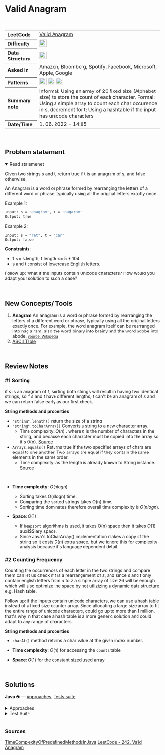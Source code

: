 # Valid Anagram

<br>

<table style="text-align: left;">
  <tr>
    <th>LeetCode</th>
    <td><a href="https://leetcode.com/problems/valid-anagram/" target="_blank">Valid Anagram</a></td>
  </tr>
  <tr>
    <th>Difficulty</th>
    <td>
    <img src="https://img.shields.io/badge/Easy-1faf25.svg" height="23"/>
    </td>
  </tr>
  <tr>
    <th>Data Structure</th>
    <td>
    <img src="https://img.shields.io/badge/Strings-69314C.svg" height="23"/>
    </td>
  </tr>
  <tr>
    <th>Asked in</th>
    <td>
    Amazon, Bloomberg, Spotify, Facebook, Microsoft, Apple, Google
    </td>
  </tr>
  <tr>
    <th>Patterns</th>
    <td>
      <img src="https://img.shields.io/badge/Sorting-854D1C.svg" height="23"/>
      <img src="https://img.shields.io/badge/hashtable-69314C.svg" height="23"/>
      <img src="https://img.shields.io/badge/...-544D1C.svg" height="23"/>
    </td>
  </tr>

  <tr>
    <th>Summary note</th>
    <td>
    informal: Using an array of 26 fixed size (Alphabet size) to store the count of each character.
    Formal: Using a simple array to count each char occurence in s, decrement for t;
    Using a hashtable if the input has unicode characters
    </td>
  </tr>
  
  <tr>
    <th>Date/Time</th>
    <td>
      1.  06. 2022 - 14:05
    </td>
  </tr>


</table>


<br>

## Problem statement
<details open>
   <summary>Read statemenet</summary>

Given two strings s and t, return true if t is an anagram of s, and false otherwise.

An Anagram is a word or phrase formed by rearranging the letters of a different word or phrase, typically using all the original letters exactly once.

 

Example 1:

```bash
Input: s = "anagram", t = "nagaram"
Output: true
```

Example 2:
```bash
Input: s = "rat", t = "car"
Output: false
```

**Constraints**:

- 1 <= s.length, t.length <= 5 * 104
- s and t consist of lowercase English letters.
 

Follow up: What if the inputs contain Unicode characters? How would you adapt your solution to such a case?

</details>

<br>

## New Concepts/ Tools

1. **Anagram**
  An anagram is a word or phrase formed by rearranging the letters of a different word or phrase, typically using all the original letters exactly once. For example, the word anagram itself can be rearranged into nag a ram, also the word binary into brainy and the word adobe into abode.
  <small><a href="https://en.wikipedia.org/wiki/Anagram">Source. Wikipedia</a></small>
2. [ASCII Table](https://www.cs.cmu.edu/~pattis/15-1XX/common/handouts/ascii.html)

<br>

## Review Notes

### #1 Sorting

if $s$ is an anagram of $t$, sorting both strings will result in having two identical strings, so if $s$ and $t$ have different lengths, $t$ can't be an anagram of $s$ and we can return false early as our first check.

**String methods and properties**
- ```"string".length()``` return the size of a string
- ```"string".toCharArray()``` Converts a string to a new character array.
  - Time complexity: $O(n)$ . where $n$ is the number of characters in the string, and because each character must be copied into the array so it's O(n). [Source](https://github.com/nkatre/TimeComplexityOfPredefinedMethodsInJava/blob/master/String%2C%20StringBuilder%20and%20StringBuffer%20class%20methods#:~:text=toCharArray()%20goes%2C%20it's%20O,O(N)%20time%20complexity.)
- ```Arrays.equals()``` Returns true if the two specified arrays of chars are equal to one another. Two arrays are equal if they contain the same elements in the same order.
  - Time complexity: as the length is already known to String instance. [Source](https://stackoverflow.com/a/20264254/15572646)




<br>

- **Time complexity**: $O(nlogn)$ 
  - Sorting takes O(nlogn) time.
  - Comparing the sorted strings takes O(n) time.
  - Sorting time dominates therefore overall time complexity is $O(nlogn)$.

- **Space**: $O(1)$ 
  - If `heapsort` algorithms is used, it takes O(n) space then it takes $O(1)$ auxil$$iary space.
  - Since Java's toCharArray() implementation makes a copy of the string so it costs $O(n)$ extra space, but we ignore this for complexity analysis because it's language dependent detail.


### #2 Counting Frequency

Counting the occurrences of each letter in the two strings and compare them can let us check if $t$ is a rearrangement of $s$, and since $s$ and $t$ only contain english letters from $a$ to $z$ a simple array of size 26 will be enough which will also optimize the space by not utlizizing a dynamic data structure e.g. Hash table.

Follow up: if the inputs contain unicode characters, we can use a hash table instead of a fixed size counter array. Since allocating a large size array to fit the entire range of unicode characters, could go up to more than 1 million. that's why in that case a hash table is a more generic solution and could adapt to any range of characters.

**String methods and properties**
- `charAt()` method returns a char value at the given index number.



- **Time complexity**: $O(n)$ for accessing the `counts` table
- **Space**: $O(1)$ for the constant sized used array



<br>




## Solutions

**Java ☕** — [Approaches](./../../../solutions/src/main/java/xyz/grind/coding/blind75/ValidAnagram.java), [Tests suite](./../../../solutions/src/test/java/blind75/ValidAnagramTest.java)

<details>
<summary>Approaches</summary>


```java
package xyz.grind.coding.blind75;

import java.util.Arrays;
import java.util.HashSet;

public class ValidAnagram {

   public static boolean isAnagramSortingBruteForce(String s, String t){
      if(s.length() != t.length()) return false;
      char[] sCharArray = s.toCharArray();
      char[] tCharArray = t.toCharArray();

      Arrays.sort(sCharArray);
      Arrays.sort(tCharArray);

      return Arrays.equals(sCharArray, tCharArray);
   }

   public static boolean isAnagramHashSet(String s, String t) {
      if(s.length() != t.length()) return false;

      char[] sCharArray = s.toCharArray();
      char[] tCharArray = t.toCharArray();
      HashSet<Character> set = new HashSet<>();

      for(char sChar : sCharArray) set.add(sChar);
      for(char tChar : tCharArray) {
         if(set.add(tChar)) return false;
      }
      return true;
   }

   public static boolean isAnagram(String s, String t) {
      if(s.length() != t.length()) return false;

      int[] counts = new int[26];

      for(int i = 0; i < s.length(); i++){
         counts[s.charAt(i) - 'a']++;
         counts[t.charAt(i) - 'a']--;
      }

      for(int count : counts) {
         if(count != 0) return false;
      }
      return true;
   }

}


```

</details>



<details>
<summary>Test Suite</summary>

```java
package blind75;

import org.junit.jupiter.api.DisplayName;
import org.junit.jupiter.api.Test;
import xyz.grind.coding.blind75.ValidAnagram;

import static org.junit.jupiter.api.Assertions.assertAll;
import static org.junit.jupiter.api.Assertions.assertFalse;
import static org.junit.jupiter.api.Assertions.assertTrue;

public class ValidAnagramTest {

    @Test
    @DisplayName("Should return true if two strings are anagrams")
    void shouldReturnTrueIfFoundDuplicates() {
        assertAll(
            () -> assertTrue(ValidAnagram.isAnagramSortingBruteForce("silent", "listen")),
            () -> assertTrue(ValidAnagram.isAnagramSortingBruteForce("anagram", "gaanrma")),
            () -> assertTrue(ValidAnagram.isAnagramHashSet("silent", "listen")),
            () -> assertTrue(ValidAnagram.isAnagramHashSet("anagram", "gaanrma")),
            () -> assertTrue(ValidAnagram.isAnagramHashSet("art", "tra")),
            () -> assertTrue(ValidAnagram.isAnagram("silent", "listen")),
            () -> assertTrue(ValidAnagram.isAnagram("anagram", "gaanrma")),
            () -> assertTrue(ValidAnagram.isAnagram("art", "tra")),
            () -> assertTrue(ValidAnagram.isAnagram("aps", "pas"))
        );
    }

    @Test
    @DisplayName("Should return false if it two strings aren't anagrams")
    void shouldReturnFalseIfNoDuplicates() {
        assertAll(
            () -> assertFalse(ValidAnagram.isAnagramSortingBruteForce("silent", "isten")),
            () -> assertFalse(ValidAnagram.isAnagramSortingBruteForce("anagram", "aanrma")),
            () -> assertFalse(ValidAnagram.isAnagramHashSet("silent", "isten")),
            () -> assertFalse(ValidAnagram.isAnagramHashSet("anagram", "aanrma")),
            () -> assertFalse(ValidAnagram.isAnagramHashSet("art", "ra")),
            () -> assertFalse(ValidAnagram.isAnagram("silent", "isten")),
            () -> assertFalse(ValidAnagram.isAnagram("anagram", "aanrma")),
            () -> assertFalse(ValidAnagram.isAnagram("art", "ra")),
            () -> assertFalse(ValidAnagram.isAnagram("aps", "as"))
        );
    }

}

```

</details>


<br>


### Sources
[TimeComplexityOfPredefinedMethodsInJava](https://github.com/nkatre/TimeComplexityOfPredefinedMethodsInJava/blob/master/String%2C%20StringBuilder%20and%20StringBuffer%20class%20methods#:~:text=toCharArray()%20goes%2C%20it's%20O,O(N)%20time%20complexity.)
[LeetCode - 242. Valid Anagram](https://leetcode.com/problems/valid-anagram/solution/)